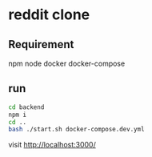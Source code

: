 # reddit clone

## Requirement

npm node docker docker-compose

## run

```bash
cd backend
npm i
cd ..
bash ./start.sh docker-compose.dev.yml
```

visit <http://localhost:3000/>
